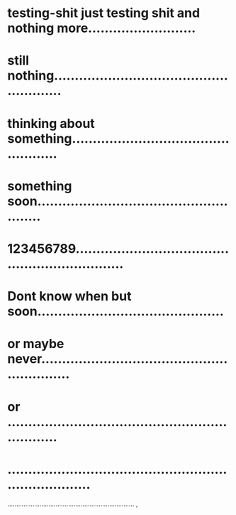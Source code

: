 # testing-shit just testing shit and  nothing more..........................
# still nothing.......................................................
# thinking about something..................................................
# something soon......................................................
# 123456789.................................................................
# Dont know when but soon.............................................
# or maybe never............................................................
# or .................................................................
# .........................................................................
.......................................................................
,

